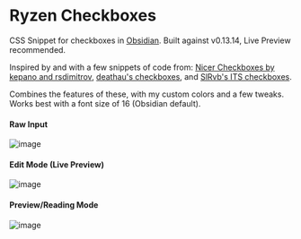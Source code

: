 # Ryzen Checkboxes
CSS Snippet for checkboxes in [Obsidian](https://obsidian.md). Built against v0.13.14, Live Preview recommended.

Inspired by and with a few snippets of code from: [Nicer Checkboxes by kepano and rsdimitrov](https://github.com/kmaasrud/awesome-obsidian#nicer-checkboxes), [deathau's checkboxes](https://github.com/deathau/obsidian-snippets/blob/main/checkbox.css), and [SlRvb's ITS checkboxes](https://github.com/SlRvb/Obsidian--ITS-Theme/blob/main/S%20-%20Checkboxes.css).

Combines the features of these, with my custom colors and a few tweaks.
Works best with a font size of 16 (Obsidian default).

#### Raw Input
![image](https://user-images.githubusercontent.com/16062019/146693226-93830097-8148-4191-8fa0-1dc4c13e1edc.png)

#### Edit Mode (Live Preview)
![image](https://user-images.githubusercontent.com/16062019/147193415-881cf450-a65a-4a43-877c-89af28c9c02c.png)

#### Preview/Reading Mode
![image](https://user-images.githubusercontent.com/16062019/147193435-bc3c7956-ea38-46e5-a5d7-e0f02ce46cb2.png)


